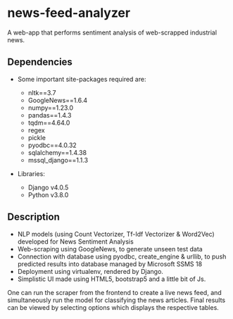 # news-feed-analyzer #
A web-app that performs sentiment analysis of web-scrapped industrial news.

## Dependencies ##

 - Some important site-packages required are:
    - nltk==3.7
    - GoogleNews==1.6.4
    - numpy==1.23.0
    - pandas==1.4.3
    - tqdm==4.64.0
    - regex
    - pickle
    - pyodbc==4.0.32
    - sqlalchemy==1.4.38
    - mssql_django==1.1.3
 
 - Libraries:
    - Django v4.0.5
    - Python v3.8.0

## Description ##
- NLP models (using Count Vectorizer, Tf-Idf Vectorizer & Word2Vec) developed for News Sentiment Analysis
- Web-scraping using GoogleNews, to generate unseen test data
- Connection with database using pyodbc, create_engine & urllib, to push predicted results into database managed by Microsoft SSMS 18
- Deployment using virtualenv, rendered by Django.
- Simplistic UI made using HTML5, bootstrap5 and a little bit of Js.
    

One can run the scraper from the frontend to create a live news feed, and simultaneously run the model for classifying the news articles. Final results can be viewed by selecting options which displays the respective tables.
